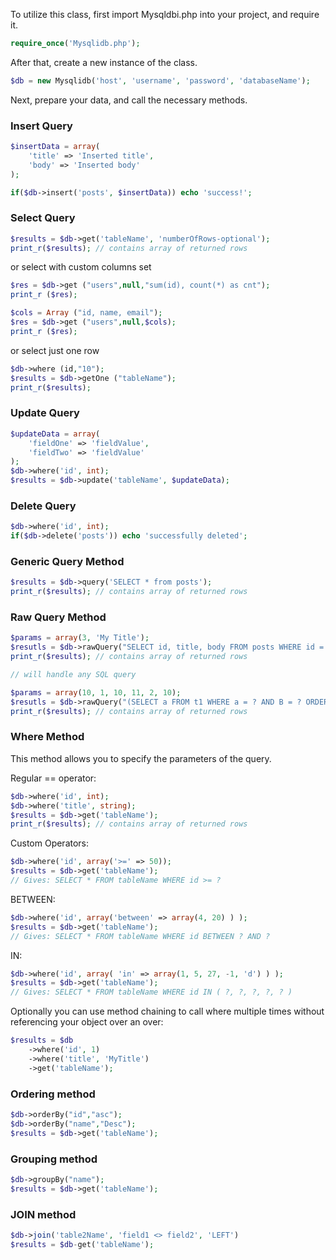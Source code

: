 To utilize this class, first import Mysqldbi.php into your project, and require it.

```php
require_once('Mysqlidb.php');
```

After that, create a new instance of the class.

```php
$db = new Mysqlidb('host', 'username', 'password', 'databaseName');
```

Next, prepare your data, and call the necessary methods. 

### Insert Query

```php
$insertData = array(
	'title' => 'Inserted title',
	'body' => 'Inserted body'
);

if($db->insert('posts', $insertData)) echo 'success!';
```

### Select Query

```php
$results = $db->get('tableName', 'numberOfRows-optional');
print_r($results); // contains array of returned rows
```

or select with custom columns set
```php
$res = $db->get ("users",null,"sum(id), count(*) as cnt");
print_r ($res);

$cols = Array ("id, name, email");
$res = $db->get ("users",null,$cols);
print_r ($res);
```

or select just one row

```php
$db->where (id,"10");
$results = $db->getOne ("tableName");
print_r($results);
```

### Update Query

```php
$updateData = array(
	'fieldOne' => 'fieldValue',
	'fieldTwo' => 'fieldValue'
);
$db->where('id', int);
$results = $db->update('tableName', $updateData);
```

### Delete Query

```php
$db->where('id', int);
if($db->delete('posts')) echo 'successfully deleted'; 
```

### Generic Query Method

```php
$results = $db->query('SELECT * from posts');
print_r($results); // contains array of returned rows
```

### Raw Query Method

```php
$params = array(3, 'My Title');
$resutls = $db->rawQuery("SELECT id, title, body FROM posts WHERE id = ? AND tile = ?", $params);
print_r($results); // contains array of returned rows

// will handle any SQL query

$params = array(10, 1, 10, 11, 2, 10);
$resutls = $db->rawQuery("(SELECT a FROM t1 WHERE a = ? AND B = ? ORDER BY a LIMIT ?) UNION(SELECT a FROM t2 WHERE a = ? AND B = ? ORDER BY a LIMIT ?)", $params);
print_r($results); // contains array of returned rows
```


### Where Method
This method allows you to specify the parameters of the query.

Regular == operator:
```php
$db->where('id', int);
$db->where('title', string);
$results = $db->get('tableName');
print_r($results); // contains array of returned rows
```

Custom Operators:
```php
$db->where('id', array('>=' => 50));
$results = $db->get('tableName');
// Gives: SELECT * FROM tableName WHERE id >= ?
```

BETWEEN:
```php
$db->where('id', array('between' => array(4, 20) ) );
$results = $db->get('tableName');
// Gives: SELECT * FROM tableName WHERE id BETWEEN ? AND ?
```

IN:
```php
$db->where('id', array( 'in' => array(1, 5, 27, -1, 'd') ) );
$results = $db->get('tableName');
// Gives: SELECT * FROM tableName WHERE id IN ( ?, ?, ?, ?, ? )
```

Optionally you can use method chaining to call where multiple times without referencing your object over an over:

```php
$results = $db
	->where('id', 1)
	->where('title', 'MyTitle')
	->get('tableName');
```

### Ordering method
```php
$db->orderBy("id","asc");
$db->orderBy("name","Desc");
$results = $db->get('tableName');
```

### Grouping method
```php
$db->groupBy("name");
$results = $db->get('tableName');
```

### JOIN method
```php
$db->join('table2Name', 'field1 <> field2', 'LEFT')
$results = $db-get('tableName');
```
